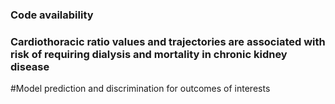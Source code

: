 ### Code availability
### Cardiothoracic ratio values and trajectories are associated with risk of requiring dialysis and mortality in chronic kidney disease

#Model prediction and discrimination for outcomes of interests 
